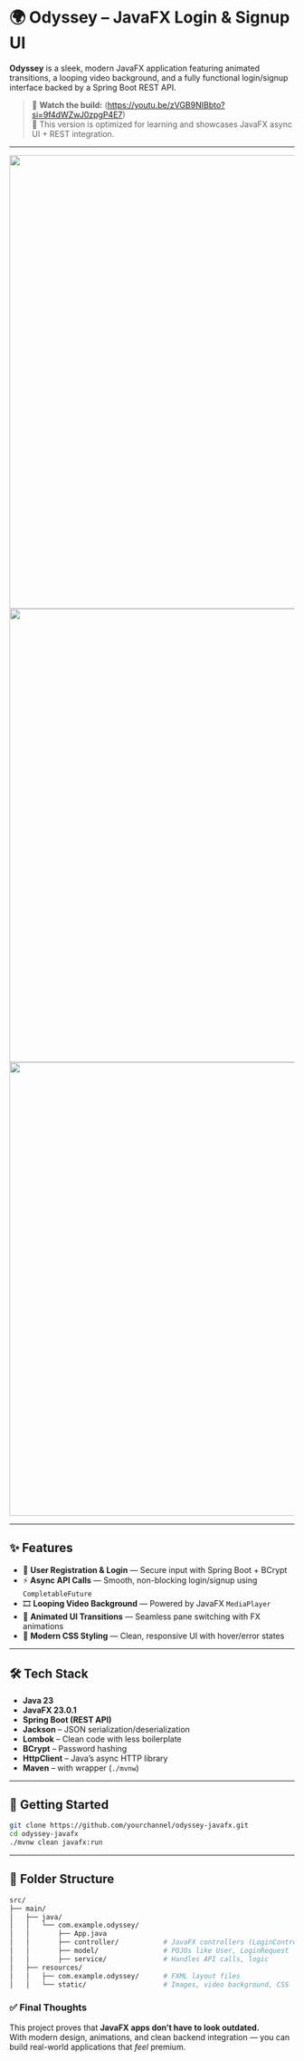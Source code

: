 # 🌍 Odyssey – JavaFX Login & Signup UI

**Odyssey** is a sleek, modern JavaFX application featuring animated transitions, a looping video background, and a fully functional login/signup interface backed by a Spring Boot REST API.

> 🎥 **Watch the build:** (https://youtu.be/zVGB9NIBbto?si=9f4dWZwJ0zpgP4E7)  
> 🔁 This version is optimized for learning and showcases JavaFX async UI + REST integration.

---

<p float="left">
  <img src="src/main/resources/static/demo/img.png" width="800"/>
  <img src="src/main/resources/static/demo/img_1.png" width="800"/>
  <img src="src/main/resources/static/demo/img_2.png" width="800"/>
</p>

---

## ✨ Features

- 🔐 **User Registration & Login** — Secure input with Spring Boot + BCrypt
- ⚡ **Async API Calls** — Smooth, non-blocking login/signup using `CompletableFuture`
- 🎞️ **Looping Video Background** — Powered by JavaFX `MediaPlayer`
- 🧭 **Animated UI Transitions** — Seamless pane switching with FX animations
- 🎨 **Modern CSS Styling** — Clean, responsive UI with hover/error states

---

## 🛠️ Tech Stack

- **Java 23**
- **JavaFX 23.0.1**
- **Spring Boot (REST API)**
- **Jackson** – JSON serialization/deserialization
- **Lombok** – Clean code with less boilerplate
- **BCrypt** – Password hashing
- **HttpClient** – Java’s async HTTP library
- **Maven** – with wrapper (`./mvnw`)

---

## 🚀 Getting Started

```bash
git clone https://github.com/yourchannel/odyssey-javafx.git
cd odyssey-javafx
./mvnw clean javafx:run
```

---

## 📂 Folder Structure

```bash
src/
├── main/
│   ├── java/
│   │   └── com.example.odyssey/
│   │       ├── App.java
│   │       ├── controller/           # JavaFX controllers (LoginController, etc.)
│   │       ├── model/                # POJOs like User, LoginRequest
│   │       ├── service/              # Handles API calls, logic
│   ├── resources/
│   │   ├── com.example.odyssey/      # FXML layout files
│   │   └── static/                   # Images, video background, CSS
```



### ✅ Final Thoughts

This project proves that **JavaFX apps don’t have to look outdated.**  
With modern design, animations, and clean backend integration — you can build real-world applications that *feel* premium.
